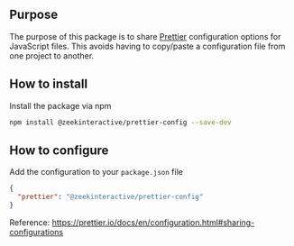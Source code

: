 ## Purpose

The purpose of this package is to share [Prettier](https://prettier.io/) configuration options for JavaScript files. This avoids having to copy/paste a configuration file from one project to another.

## How to install

Install the package via npm

```bash
npm install @zeekinteractive/prettier-config --save-dev
```

## How to configure

Add the configuration to your `package.json` file

```json
{
  "prettier": "@zeekinteractive/prettier-config"
}
```

Reference: https://prettier.io/docs/en/configuration.html#sharing-configurations
